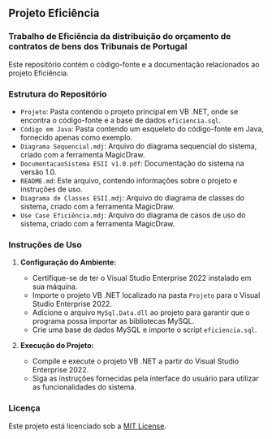## Projeto Eficiência

### Trabalho de Eficiência da distribuição do orçamento de contratos de bens dos Tribunais de Portugal

Este repositório contém o código-fonte e a documentação relacionados ao projeto Eficiência.

### Estrutura do Repositório

- `Projeto`: Pasta contendo o projeto principal em VB .NET, onde se encontra o código-fonte e a base de dados `eficiencia.sql`.
- `Código em Java`: Pasta contendo um esqueleto do código-fonte em Java, fornecido apenas como exemplo.
- `Diagrama Sequencial.mdj`: Arquivo do diagrama sequencial do sistema, criado com a ferramenta MagicDraw.
- `DocumentacaoSistema ESII v1.0.pdf`: Documentação do sistema na versão 1.0.
- `README.md`: Este arquivo, contendo informações sobre o projeto e instruções de uso.
- `Diagrama de Classes ESII.mdj`: Arquivo do diagrama de classes do sistema, criado com a ferramenta MagicDraw.
- `Use Case Eficiência.mdj`: Arquivo do diagrama de casos de uso do sistema, criado com a ferramenta MagicDraw.

### Instruções de Uso

1. **Configuração do Ambiente:**
   - Certifique-se de ter o Visual Studio Enterprise 2022 instalado em sua máquina.
   - Importe o projeto VB .NET localizado na pasta `Projeto` para o Visual Studio Enterprise 2022.
   - Adicione o arquivo `MySql.Data.dll` ao projeto para garantir que o programa possa importar as bibliotecas MySQL.
   - Crie uma base de dados MySQL e importe o script `eficiencia.sql`.

2. **Execução do Projeto:**
   - Compile e execute o projeto VB .NET a partir do Visual Studio Enterprise 2022.
   - Siga as instruções fornecidas pela interface do usuário para utilizar as funcionalidades do sistema.

### Licença

Este projeto está licenciado sob a [MIT License](LICENSE).
